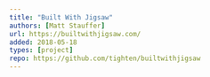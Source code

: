 ```yaml
---
title: "Built With Jigsaw"
authors: [Matt Stauffer]
url: https://builtwithjigsaw.com/
added: 2018-05-18
types: [project]
repo: https://github.com/tighten/builtwithjigsaw
---
```

